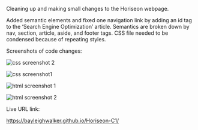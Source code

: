 Cleaning up and making small changes to the Horiseon webpage.

Added semantic elements and fixed one navigation link by adding an id tag to the 
‘Search Engine Optimization’ article. Semantics are broken down by nav, section, article, aside, and footer tags.
CSS file needed to be condensed because of repeating styles.

Screenshots of code changes:

![css screenshot 2](https://user-images.githubusercontent.com/79384523/111928473-b78fc900-8a81-11eb-85af-b5c9e723fb8e.png)

![css screenshot1](https://user-images.githubusercontent.com/79384523/111928478-ba8ab980-8a81-11eb-8524-73620da90186.png)


![html screenshot 1](https://user-images.githubusercontent.com/79384523/111928580-0b021700-8a82-11eb-93e6-3841d2d392e0.png)

![html screenshot 2](https://user-images.githubusercontent.com/79384523/111928582-0b9aad80-8a82-11eb-8ca6-75f41e80aeb4.png)



Live URL link: 

https://bayleighwalker.github.io/Horiseon-C1/